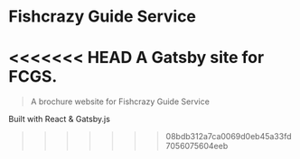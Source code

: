 # Fishcrazy Guide Service

<<<<<<< HEAD
A Gatsby site for FCGS.
=======
> A brochure website for Fishcrazy Guide Service

Built with React & Gatsby.js
>>>>>>> 08bdb312a7ca0069d0eb45a33fd7056075604eeb
